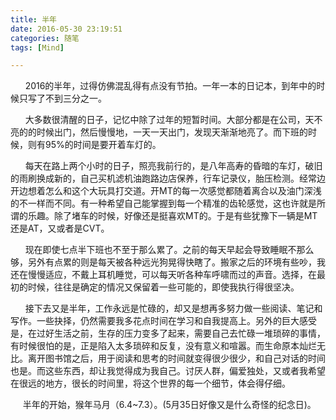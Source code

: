 ```yaml
---
title: 半年
date: 2016-05-30 23:19:51
categories: 随笔
tags: [Mind]

---
```

      2016的半年，过得仿佛混乱得有点没有节拍。一年一本的日记本，到年中的时候只写了不到三分之一。  

      大多数很清醒的日子，记忆中除了过年的短暂时间。大部分都是在公司，天不亮的的时候出门，然后慢慢地，一天一天出门，发现天渐渐地亮了。而下班的时候，则有95%的时间是要开着车灯的。  

      每天在路上两个小时的日子，照亮我前行的，是八年高寿的昏暗的车灯，破旧的雨刷换成新的，自己买机滤机油跑路边店保养，行车记录仪，胎压检测。经常边开边想着怎么和这个大玩具打交道。开MT的每一次感觉都随着离合以及油门深浅的不一样而不同。有一种希望自己能掌握到每一个精准的齿轮感觉，这也许就是所谓的乐趣。除了堵车的时候，好像还是挺喜欢MT的。于是有些犹豫下一辆是MT还是AT，又或者是CVT。  

      现在即使七点半下班也不至于那么累了。之前的每天早起会导致睡眠不那么够，另外有点累的则是每天被各种远光狗晃得快瞎了。搬家之后的环境有些吵，我还在慢慢适应，不戴上耳机睡觉，可以每天听各种车呼啸而过的声音。选择，在最初的时候，往往是确定的情况又保留着一些可能的，即使我执行得很坚决。  

      接下去又是半年，工作永远是忙碌的，却又是想再多努力做一些阅读、笔记和写作。一些抉择，仍然需要我多花点时间在学习和自我提高上。另外的巨大感受是，在过好生活之前，生存的压力变多了起来，需要自己去忙碌一堆琐碎的事情，有时候很怕的是，正是陷入太多琐碎和反复，没有意义和喧嚣。而生命原本灿烂无比。离开图书馆之后，用于阅读和思考的时间就变得很少很少，和自己对话的时间也是。而这些东西，却让我觉得成为我自己。讨厌人群，偏爱独处，又或者我希望在很远的地方，很长的时间里，将这个世界的每一个细节，体会得仔细。

     半年的开始，猴年马月（6.4~7.3）。(5月35日好像又是什么奇怪的纪念日)。